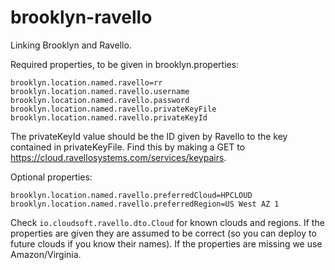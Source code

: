 brooklyn-ravello
================
Linking Brooklyn and Ravello.

Required properties, to be given in brooklyn.properties:

```
brooklyn.location.named.ravello=rr
brooklyn.location.named.ravello.username
brooklyn.location.named.ravello.password
brooklyn.location.named.ravello.privateKeyFile
brooklyn.location.named.ravello.privateKeyId
```

The privateKeyId value should be the ID given by Ravello to the key contained in privateKeyFile. Find this by making a GET to https://cloud.ravellosystems.com/services/keypairs.

Optional properties:
```
brooklyn.location.named.ravello.preferredCloud=HPCLOUD
brooklyn.location.named.ravello.preferredRegion=US West AZ 1
```

Check `io.cloudsoft.ravello.dto.Cloud` for known clouds and regions. If the properties are given they are assumed to be correct (so you can deploy to future clouds if you know their names). If the properties are missing we use Amazon/Virginia.
